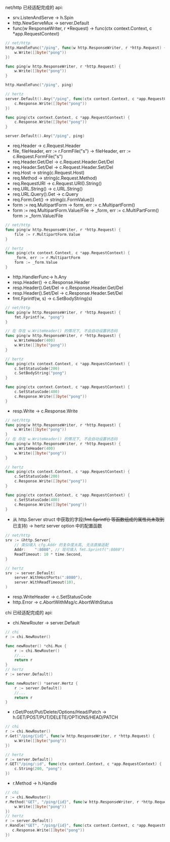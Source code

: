 net/http 已经适配完成的 api:
- srv.ListenAndServe -> h.Spin
- http.NewServeMux -> server.Default
- func(w ResponseWriter, r *Request) -> func(ctx context.Context, c *app.RequestContext)
```go
// net/http
http.HandleFunc("/ping", func(w http.ResponseWriter, r *http.Request) {
    w.Write([]byte("pong"))
})

func ping(w http.ResponseWriter, r *http.Request) {
    w.Write([]byte("pong"))
}

http.HandleFunc("/ping", ping)

// hertz
server.Default().Any("/ping", func(ctx context.Context, c *app.RequestContext) {
    c.Response.Write([]byte("pong"))
})

func ping(ctx context.Context, c *app.RequestContext) {
    c.Response.Write([]byte("pong"))
}

server.Default().Any("/ping", ping)
```
- req.Header -> c.Request.Header
- file, fileHeader, err := r.FormFile("s") -> fileHeader, err := c.Request.FormFile("s")
- req.Header.Get/Del -> c.Request.Header.Get/Del
- req.Header.Set/Del -> c.Request.Header.Set/Del
- req.Host -> string(c.Request.Host)
- req.Method -> string(c.Request.Method)
- req.RequestURI -> c.Request.URI().String()
- req.URL.String() -> c.URL.String()
- req.URL.Query().Get -> c.Query
- req.Form.Get() -> string(c.FormValue())
- form := req.MultipartForm -> form, err := c.MultipartForm()
- form := req.MultipartForm.Value/File ->  _form, err := c.MultiPartForm() form := _form.Value/File
```go
// net/http
func ping(w http.ResponseWriter, r *http.Request) {
    file := r.MultipartForm.Value
}

// hertz
func ping(ctx context.Context, c *app.RequestContext) {
    _form, err := r.MultipartForm
	form := _form.Value
}
```
- http.HandlerFunc-> h.Any
- resp.Header() -> c.Response.Header
- resp.Header().Get/Del -> c.Response.Header.Get/Del
- resp.Header().Set/Del -> c.Response.Header.Set/Del
- fmt.Fprintf(w, s) -> c.SetBodyString(s)
```go
// net/http
func ping(w http.ResponseWriter, r *http.Request) {
    fmt.Fprintf(w, "pong")
}

// 在 存在 w.WriteHeader() 的情况下, 不会自动设置状态码
func ping(w http.ResponseWriter, r *http.Request) {
    w.WriteHeader(400)
    w.Write([]byte("pong"))
}

// hertz
func ping(ctx context.Context, c *app.RequestContext) {
	c.SetStatusCode(200)
    c.SetBodyString("pong")
}

func ping(ctx context.Context, c *app.RequestContext) {
    c.SetStatusCode(400)
    c.Response.Write([]byte("pong"))
}
```
- resp.Write -> c.Response.Write
```go
// net/http
func ping(w http.ResponseWriter, r *http.Request) {
    w.Write([]byte("pong"))
}
// 在 存在 w.WriteHeader() 的情况下, 不会自动设置状态码
func ping(w http.ResponseWriter, r *http.Request) {
	w.WriteHeader(400)
    w.Write([]byte("pong"))
}

// hertz
func ping(ctx context.Context, c *app.RequestContext) {
	c.SetStatusCode(200)
    c.Response.Write([]byte("pong"))
}

func ping(ctx context.Context, c *app.RequestContext) {
    c.SetStatusCode(400)
    c.Response.Write([]byte("pong"))
}
```
- 从 http.Server struct 中获取的字段(~~fmt.Sprintf() 等函数组成的属性尚未取到~~ 已支持) -> hertz server option 中的配置函数
```go
// net/http
srv := &http.Server{
	// 类似填入 cfg.Addr 的复杂度太高, 无法直接适配
    Addr:    ":8080", // 现可填入 fmt.Sprintf(":8080") 
	ReadTimeout: 10 * time.Second,
}

// hertz
srv := server.Default(
    server.WithHostPorts(":8080"),
    server.WithReadTimeout(10),
)
```
- resp.WriteHeader -> c.SetStatusCode
- http.Error -> c.AbortWithMsg/c.AbortWithStatus

chi 已经适配完成的 api:
- chi.NewRouter -> server.Default
```go
// chi
r := chi.NewRouter()

func newRouter() *chi.Mux {
    r := chi.NewRouter()
	//...
	return r
}
// hertz
r := server.Default()

func newRouter() *server.Hertz {
    r := server.Default()
    //...
    return r
}
```

- r.Get/Post/Put/Delete/Options/Head/Patch -> h.GET/POST/PUT/DELETE/OPTIONS/HEAD/PATCH
```go
// chi  
r := chi.NewRouter()
r.Get("/ping/{id}", func(w http.ResponseWriter, r *http.Request) {
    w.Write([]byte("pong"))
})

// hertz
r := server.Default()
r.GET("/ping/:id", func(ctx context.Context, c *app.RequestContext) {
    c.String(200, "pong")
})
```
- r.Method -> h.Handle
```go
// chi
r := chi.NewRouter()
r.Method("GET", "/ping/{id}", func(w http.ResponseWriter, r *http.Request) {
    w.Write([]byte("pong"))
})
// hertz
r := server.Default()
r.Handle("GET", "/ping/{id}", func(ctx context.Context, c *app.RequestContext) {
   c.Response.Write([]byte("pong"))
})
```
